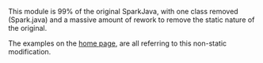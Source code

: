 This module is 99% of the original SparkJava, with one class removed (Spark.java) and a massive amount of rework to 
remove the static nature of the original.

The examples on the [home page](..), are all referring to this non-static modification.
